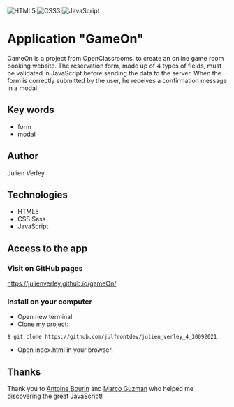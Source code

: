 ![HTML5](https://img.shields.io/badge/html5-%23E34F26.svg?style=for-the-badge&logo=html5&logoColor=white) ![CSS3](https://img.shields.io/badge/css3-%231572B6.svg?style=for-the-badge&logo=css3&logoColor=white) ![JavaScript](https://img.shields.io/badge/javascript-%23323330.svg?style=for-the-badge&logo=javascript&logoColor=%23F7DF1E)

# Application "GameOn"

GameOn is a project from OpenClassrooms, to create an online game room booking website.
The reservation form, made up of 4 types of fields, must be validated in JavaScript before sending the data to the server. When the form is correctly submitted by the user, he receives a confirmation message in a modal.

## Key words

- form
- modal

## Author

Julien Verley

## Technologies

- HTML5
- CSS Sass
- JavaScript

## Access to the app

### Visit on GitHub pages

https://julienverley.github.io/gameOn/

### Install on your computer

- Open new terminal
- Clone my project:

```console
$ git clone https://github.com/julfrontdev/julien_verley_4_30092021

```

- Open index.html in your browser.

## Thanks

Thank you to [Antoine Bourin](https://github.com/AntoineBourin) and [Marco Guzman](https://github.com/Marcoguzman211) who helped me discovering the great JavaScript!
